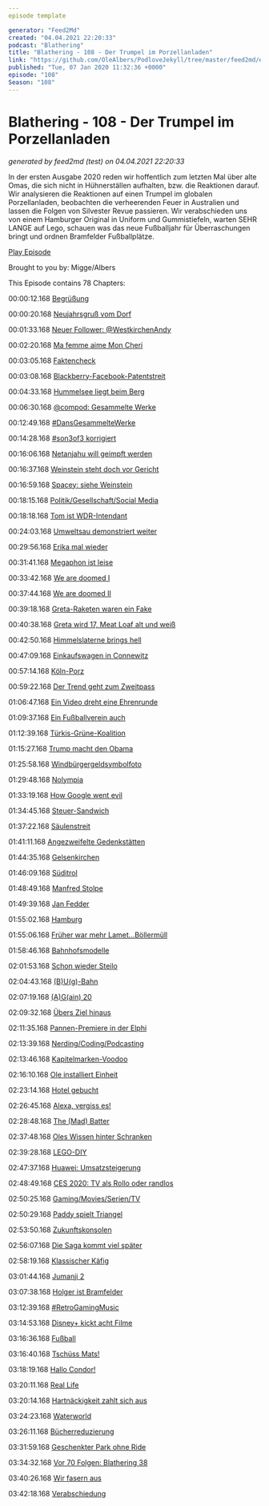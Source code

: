 ```yaml
---
episode template

generator: "Feed2Md"
created: "04.04.2021 22:20:33"
podcast: "Blathering"
title: "Blathering - 108 - Der Trumpel im Porzellanladen"
link: "https://github.com/OleAlbers/PodloveJekyll/tree/master/feed2md/example/export/seasons/5/2020/1/Blathering___108___Der_Trumpel_im_Porzellanladen.md"
published: "Tue, 07 Jan 2020 11:32:36 +0000"
episode: "108"
Season: "108"
---
```


# Blathering - 108 - Der Trumpel im Porzellanladen
_generated by feed2md (test) on 04.04.2021 22:20:33_

In der ersten Ausgabe 2020 reden wir hoffentlich zum letzten Mal über alte Omas, die sich nicht in Hühnerställen aufhalten, bzw. die Reaktionen darauf. Wir analysieren die Reaktionen auf einen Trumpel im globalen Porzellanladen, beobachten die verheerenden Feuer in Australien und lassen die Folgen von Silvester Revue passieren. Wir verabschieden uns von einem Hamburger Original in Uniform und Gummistiefeln, warten SEHR LANGE auf Lego, schauen was das neue Fußballjahr für Überraschungen bringt und ordnen Bramfelder Fußballplätze.

[Play Episode](https://www.blathering.de/podlove/file/1078/s/feed/c/mp3/blathering_108.mp3)

Brought to you by: Migge/Albers

This Episode contains 78 Chapters:


00:00:12.168 [Begrüßung]()

00:00:20.168 [Neujahrsgruß vom Dorf]()

00:01:33.168 [Neuer Follower: @WestkirchenAndy](https://twitter.com/WestkirchenAndy)

00:02:20.168 [Ma femme aime Mon Cheri](https://twitter.com/stammtischphilo/status/1214092747021410304)

00:03:05.168 [Faktencheck]()

00:03:08.168 [Blackberry-Facebook-Patentstreit](https://www.golem.de/news/messenger-whatsapp-deaktiviert-chatexport-in-deutschland-2001-145851.html)

00:04:33.168 [Hummelsee liegt beim Berg](https://de.wikipedia.org/wiki/Hummelsee_(Hamburg))

00:06:30.168 [@compod: Gesammelte Werke](https://twitter.com/search?q=(from%3Acompod)%20(%40blathering_pod)%20until%3A2020-01-07%20since%3A2019-12-30&src=typed_query&f=live)

00:12:49.168 [#DansGesammelteWerke](https://twitter.com/search?q=(from%3Aevildanwallace)%20(%40blathering_pod)%20until%3A2020-01-07%20since%3A2019-12-31&src=typed_query&f=live)

00:14:28.168 [#son3of3 korrigiert](https://en.wikipedia.org/wiki/Lando_Calrissian)

00:16:06.168 [Netanjahu will geimpft werden](https://www.derstandard.at/story/2000112834814/israels-premier-netanjahu-will-immunitaet-gegen-strafverfolgung)

00:16:37.168 [Weinstein steht doch vor Gericht](https://www.derstandard.at/story/2000112972505/prozess-gegen-harvey-weinstein-beginnt-in-new-york)

00:16:59.168 [Spacey: siehe Weinstein](https://www.derstandard.at/story/2000112883816/weitere-klage-gegen-schauspieler-kevin-spacey-fallengelassen)

00:18:15.168 [Politik/Gesellschaft/Social Media]()

00:18:18.168 [Tom ist WDR-Intendant](https://threadreaderapp.com/thread/1211839207406211072.html)

00:24:03.168 [Umweltsau demonstriert weiter](https://twitter.com/daniel_bouhs/status/1213501539547066370)

00:29:56.168 [Erika mal wieder](https://twitter.com/erik_fluegge/status/1211946594792300544)

00:31:41.168 [Megaphon ist leise](https://www.hinzundkunzt.de/megafon-wird-eingestellt/)

00:33:42.168 [We are doomed I](https://www.tagesschau.de/ausland/australien-buschbraende-111.html)

00:37:44.168 [We are doomed II](https://www.tagesschau.de/ausland/jakarta-regenfaelle-erdrutsche-tote-101.html)

00:39:18.168 [Greta-Raketen waren ein Fake](https://www.mimikama.at/allgemein/das-feuerwerk-fuck-you-greta/)

00:40:38.168 [Greta wird 17, Meat Loaf alt und weiß](https://twitter.com/BorisJohnson_MP/status/1213551705700405251)

00:42:50.168 [Himmelslaterne brings hell](https://www.t-online.de/nachrichten/panorama/katastrophen/id_87079928/brand-im-zoo-krefeld-haendler-verkauft-tausende-himmelslaternen-ohne-hinweis-auf-verbot.html)

00:47:09.168 [Einkaufswagen in Connewitz](https://uebermedien.de/44967/notoperation-in-connewitz-medien-als-echokammer-der-polizei/)

00:57:14.168 [Köln-Porz](https://www.general-anzeiger-bonn.de/region/koeln-und-rheinland/koeln-porz-mann-schiesst-mit-revolver-auf-koelner_aid-48063257)

00:59:22.168 [Der Trend geht zum Zweitpass](https://www.tagesschau.de/ausland/ghosn-libanon-japan-107.html)

01:06:47.168 [Ein Video dreht eine Ehrenrunde](https://twitter.com/tmigge/status/1212726195311255554)

01:09:37.168 [Ein Fußballverein auch](https://taz.de/Legendaerer-Berliner-Fussballklub/!5648911/)

01:12:39.168 [Türkis-Grüne-Koalition](https://www.sueddeutsche.de/politik/pelinka-fpoe-nationalismus-1.4738677-2)

01:15:27.168 [Trump macht den Obama](https://www.spiegel.de/politik/ausland/kassim-soleimani-us-militaer-toetet-iranischen-top-general-der-quds-brigaden-a-1303435.html)

01:25:58.168 [Windbürgergeldsymbolfoto](https://twitter.com/tmigge/status/1212813836002217986)

01:29:48.168 [Nolympia](https://twitter.com/sibelschick/status/1213875934161489920)

01:33:19.168 [How Google went evil](https://medium.com/@rossformaine/i-was-googles-head-of-international-relations-here-s-why-i-left-49313d23065)

01:34:45.168 [Steuer-Sandwich](https://www.zdnet.de/88375277/bericht-google-verzichtet-kuenftig-auf-steuervermeidung-per-geistigem-eigentum/)

01:37:22.168 [Säulenstreit](https://www.deutschlandfunkkultur.de/aktion-gegen-umstrittene-stele-des-zps-ein-brutales.1013.de.html?dram:article_id=467205)

01:41:11.168 [Angezweifelte Gedenkstätten](https://www.ndr.de/nachrichten/niedersachsen/lueneburg_heide_unterelbe/Bergen-Belsen-Besucher-zweifeln-NS-Verbrechen-an,bergenbelsen518.html)

01:44:35.168 [Gelsenkirchen](https://www.tagesschau.de/inland/regional/nordrheinwestfalen/gelsenkirchen-polizei-erschiesst-mann-101.html)

01:46:09.168 [Süditrol](https://www.tagesschau.de/ausland/suedtirol-105.html)

01:48:49.168 [Manfred Stolpe](https://de.wikipedia.org/wiki/Manfred_Stolpe)

01:49:39.168 [Jan Fedder](https://de.wikipedia.org/wiki/Jan_Fedder)

01:55:02.168 [Hamburg]()

01:55:06.168 [Früher war mehr Lamet...Böllermüll](https://twitter.com/stammtischphilo/status/1212771477956780032)

01:58:46.168 [Bahnhofsmodelle](https://www.ndr.de/fernsehen/sendungen/hamburg_journal/Hamburgs-vergessene-Bahnhoefe,hamj89912.html)

02:01:53.168 [Schon wieder Steilo](https://www.presseportal.de/blaulicht/pm/6337/4481150)

02:04:43.168 [(B)U(g)-Bahn](https://www.ndr.de/nachrichten/hamburg/Software-Fehler-legt-U-Bahnen-lahm,hochbahn578.html)

02:07:19.168 [(A)G(ain) 20](https://taz.de/Prozess-zu-G20-Gipfel-in-Hamburg-2017/!5650018/)

02:09:32.168 [Übers Ziel hinaus](https://www.ndr.de/nachrichten/hamburg/Verfassungsschutzchef-warnt-vor-Linksterrorismus,linksextremismus120.html)

02:11:35.168 [Pannen-Premiere in der Elphi](https://www.hamburg1.de/nachrichten/43384/Konzertabbruch_in_der_Elbphilharmonie.html)

02:13:39.168 [Nerding/Coding/Podcasting]()

02:13:46.168 [Kapitelmarken-Voodoo](https://twitter.com/tmigge/status/1212489032208461824)

02:16:10.168 [Ole installiert Einheit](https://twitter.com/stammtischphilo/status/1212824996260790277)

02:23:14.168 [Hotel gebucht](https://twitter.com/tmigge/status/1212479204371120135)

02:26:45.168 [Alexa, vergiss es!](https://twitter.com/stammtischphilo/status/1213572579304312832)

02:28:48.168 [The (Mad) Batter](https://www.youtube.com/watch?v=Q_F9CxSmGOM)

02:37:48.168 [Oles Wissen hinter Schranken](https://kiosk.entwickler.de/windows-developer-magazin/windows-developer-magazin-2-2020-2/der-lange-weg-der-sharepoint-add-ins/)

02:39:28.168 [LEGO-DIY](https://rebrickable.com/home/)

02:47:37.168 [Huawei: Umsatzsteigerung](https://www.golem.de/news/neujahrsansprache-2020-huawei-dankt-trump-fuer-berauschenden-pflaumenduft-1912-145796.html)

02:48:49.168 [CES 2020: TV als Rollo oder randlos](https://www.golem.de/news/tv-samsung-will-echten-randlosen-fernseher-zeigen-2001-145810.html)

02:50:25.168 [Gaming/Movies/Serien/TV]()

02:50:29.168 [Paddy spielt Triangel](https://twitter.com/stammtischphilo/status/1212803206130159616)

02:53:50.168 [Zukunftskonsolen](https://www.golem.de/news/amd-leak-github-zeigt-specs-von-ps5-und-xbox-series-x-1912-145793.html)

02:56:07.168 [Die Saga kommt viel später](https://de.wikipedia.org/wiki/Lego_Star_Wars:_Die_Skywalker_Saga)

02:58:19.168 [Klassischer Käfig](https://www.youtube.com/watch?v=TTFG1jVKbPA)

03:01:44.168 [Jumanji 2](https://twitter.com/stammtischphilo/status/1213570503836938240)

03:07:38.168 [Holger ist Bramfelder](https://twitter.com/stammtischphilo/status/1213608650675294209)

03:12:39.168 [#RetroGamingMusic](https://twitter.com/stammtischphilo/status/1213935829724340226)

03:14:53.168 [Disney+ kickt acht Filme](https://www.golem.de/news/tv-samsung-will-echten-randlosen-fernseher-zeigen-2001-145810.html)

03:16:36.168 [Fußball]()

03:16:40.168 [Tschüss Mats!](https://twitter.com/fcstpauli/status/1213410114826358784)

03:18:19.168 [Hallo Condor!](https://www.instagram.com/sccondor3herren/)

03:20:11.168 [Real Life]()

03:20:14.168 [Hartnäckigkeit zahlt sich aus](https://twitter.com/tmigge/status/1212630647350743041)

03:24:23.168 [Waterworld](https://twitter.com/stammtischphilo/status/1213817529111584769)

03:26:11.168 [Bücherreduzierung](https://www.bonavendi.de/)

03:31:59.168 [Geschenkter Park ohne Ride](https://twitter.com/stammtischphilo/status/1212730661880111104)

03:34:32.168 [Vor 70 Folgen: Blathering 38](https://www.blathering.de/2017/11/blathering-038-keine-alte-kamellen/)

03:40:26.168 [Wir fasern aus]()

03:42:18.168 [Verabschiedung]()


